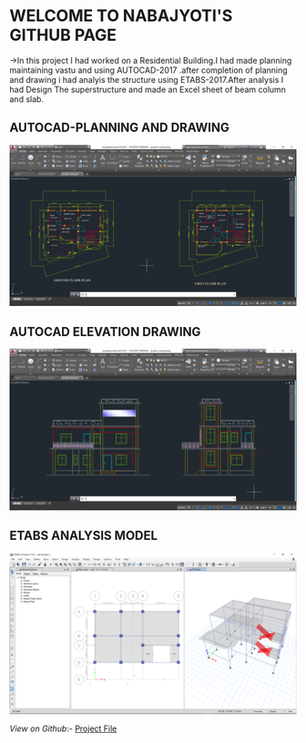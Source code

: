 <h1>WELCOME TO NABAJYOTI'S GITHUB PAGE</h1>
->In this project I had worked on a Residential Building.I had made planning maintaining
  vastu and using AUTOCAD-2017 .after completion of planning and drawing i had analyis the
  structure using ETABS-2017.After analysis I had Design The superstructure and made an Excel 
  sheet of beam column and slab.
  
  <h2>AUTOCAD-PLANNING AND DRAWING</h2>
  
  ![Logo](/4.png)
  
  <h2>AUTOCAD ELEVATION DRAWING</h2>
  
  ![elevation](/5.png)
  
  
  <h2>ETABS ANALYSIS MODEL</h2>
  
  ![eTABS](/6.png)

  *View on Github*:-
  [Project File](https://github.com/Nabajyotighosh/A-COMPLETE-PLANNING-AND-DRAWING-AND-SUPERSTRUCTURE-ANALYSIS-AND-DESIGN-OF-RESIDENTIAL-BUILDING)

